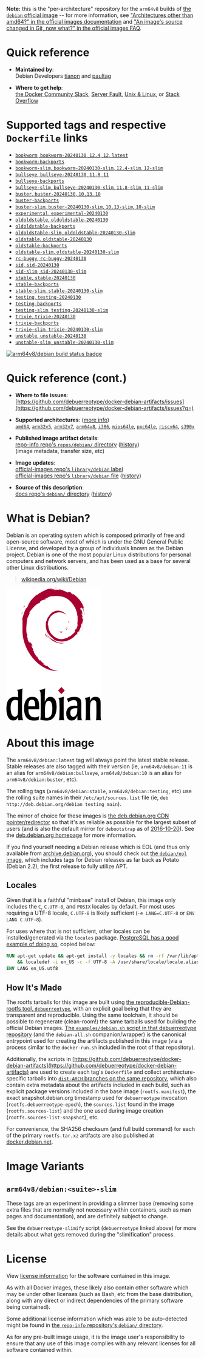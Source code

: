 <!--

********************************************************************************

WARNING:

    DO NOT EDIT "debian/README.md"

    IT IS AUTO-GENERATED

    (from the other files in "debian/" combined with a set of templates)

********************************************************************************

-->

**Note:** this is the "per-architecture" repository for the `arm64v8` builds of [the `debian` official image](https://hub.docker.com/_/debian) -- for more information, see ["Architectures other than amd64?" in the official images documentation](https://github.com/docker-library/official-images#architectures-other-than-amd64) and ["An image's source changed in Git, now what?" in the official images FAQ](https://github.com/docker-library/faq#an-images-source-changed-in-git-now-what).

# Quick reference

-	**Maintained by**:  
	Debian Developers [tianon](https://qa.debian.org/developer.php?login=tianon) and [paultag](https://qa.debian.org/developer.php?login=paultag)

-	**Where to get help**:  
	[the Docker Community Slack](https://dockr.ly/comm-slack), [Server Fault](https://serverfault.com/help/on-topic), [Unix & Linux](https://unix.stackexchange.com/help/on-topic), or [Stack Overflow](https://stackoverflow.com/help/on-topic)

# Supported tags and respective `Dockerfile` links

-	[`bookworm`, `bookworm-20240130`, `12.4`, `12`, `latest`](https://github.com/debuerreotype/docker-debian-artifacts/blob/f7aab4571c13aec21837bd079629f866ce677256/bookworm/Dockerfile)
-	[`bookworm-backports`](https://github.com/debuerreotype/docker-debian-artifacts/blob/f7aab4571c13aec21837bd079629f866ce677256/bookworm/backports/Dockerfile)
-	[`bookworm-slim`, `bookworm-20240130-slim`, `12.4-slim`, `12-slim`](https://github.com/debuerreotype/docker-debian-artifacts/blob/f7aab4571c13aec21837bd079629f866ce677256/bookworm/slim/Dockerfile)
-	[`bullseye`, `bullseye-20240130`, `11.8`, `11`](https://github.com/debuerreotype/docker-debian-artifacts/blob/f7aab4571c13aec21837bd079629f866ce677256/bullseye/Dockerfile)
-	[`bullseye-backports`](https://github.com/debuerreotype/docker-debian-artifacts/blob/f7aab4571c13aec21837bd079629f866ce677256/bullseye/backports/Dockerfile)
-	[`bullseye-slim`, `bullseye-20240130-slim`, `11.8-slim`, `11-slim`](https://github.com/debuerreotype/docker-debian-artifacts/blob/f7aab4571c13aec21837bd079629f866ce677256/bullseye/slim/Dockerfile)
-	[`buster`, `buster-20240130`, `10.13`, `10`](https://github.com/debuerreotype/docker-debian-artifacts/blob/f7aab4571c13aec21837bd079629f866ce677256/buster/Dockerfile)
-	[`buster-backports`](https://github.com/debuerreotype/docker-debian-artifacts/blob/f7aab4571c13aec21837bd079629f866ce677256/buster/backports/Dockerfile)
-	[`buster-slim`, `buster-20240130-slim`, `10.13-slim`, `10-slim`](https://github.com/debuerreotype/docker-debian-artifacts/blob/f7aab4571c13aec21837bd079629f866ce677256/buster/slim/Dockerfile)
-	[`experimental`, `experimental-20240130`](https://github.com/debuerreotype/docker-debian-artifacts/blob/f7aab4571c13aec21837bd079629f866ce677256/experimental/Dockerfile)
-	[`oldoldstable`, `oldoldstable-20240130`](https://github.com/debuerreotype/docker-debian-artifacts/blob/f7aab4571c13aec21837bd079629f866ce677256/oldoldstable/Dockerfile)
-	[`oldoldstable-backports`](https://github.com/debuerreotype/docker-debian-artifacts/blob/f7aab4571c13aec21837bd079629f866ce677256/oldoldstable/backports/Dockerfile)
-	[`oldoldstable-slim`, `oldoldstable-20240130-slim`](https://github.com/debuerreotype/docker-debian-artifacts/blob/f7aab4571c13aec21837bd079629f866ce677256/oldoldstable/slim/Dockerfile)
-	[`oldstable`, `oldstable-20240130`](https://github.com/debuerreotype/docker-debian-artifacts/blob/f7aab4571c13aec21837bd079629f866ce677256/oldstable/Dockerfile)
-	[`oldstable-backports`](https://github.com/debuerreotype/docker-debian-artifacts/blob/f7aab4571c13aec21837bd079629f866ce677256/oldstable/backports/Dockerfile)
-	[`oldstable-slim`, `oldstable-20240130-slim`](https://github.com/debuerreotype/docker-debian-artifacts/blob/f7aab4571c13aec21837bd079629f866ce677256/oldstable/slim/Dockerfile)
-	[`rc-buggy`, `rc-buggy-20240130`](https://github.com/debuerreotype/docker-debian-artifacts/blob/f7aab4571c13aec21837bd079629f866ce677256/rc-buggy/Dockerfile)
-	[`sid`, `sid-20240130`](https://github.com/debuerreotype/docker-debian-artifacts/blob/f7aab4571c13aec21837bd079629f866ce677256/sid/Dockerfile)
-	[`sid-slim`, `sid-20240130-slim`](https://github.com/debuerreotype/docker-debian-artifacts/blob/f7aab4571c13aec21837bd079629f866ce677256/sid/slim/Dockerfile)
-	[`stable`, `stable-20240130`](https://github.com/debuerreotype/docker-debian-artifacts/blob/f7aab4571c13aec21837bd079629f866ce677256/stable/Dockerfile)
-	[`stable-backports`](https://github.com/debuerreotype/docker-debian-artifacts/blob/f7aab4571c13aec21837bd079629f866ce677256/stable/backports/Dockerfile)
-	[`stable-slim`, `stable-20240130-slim`](https://github.com/debuerreotype/docker-debian-artifacts/blob/f7aab4571c13aec21837bd079629f866ce677256/stable/slim/Dockerfile)
-	[`testing`, `testing-20240130`](https://github.com/debuerreotype/docker-debian-artifacts/blob/f7aab4571c13aec21837bd079629f866ce677256/testing/Dockerfile)
-	[`testing-backports`](https://github.com/debuerreotype/docker-debian-artifacts/blob/f7aab4571c13aec21837bd079629f866ce677256/testing/backports/Dockerfile)
-	[`testing-slim`, `testing-20240130-slim`](https://github.com/debuerreotype/docker-debian-artifacts/blob/f7aab4571c13aec21837bd079629f866ce677256/testing/slim/Dockerfile)
-	[`trixie`, `trixie-20240130`](https://github.com/debuerreotype/docker-debian-artifacts/blob/f7aab4571c13aec21837bd079629f866ce677256/trixie/Dockerfile)
-	[`trixie-backports`](https://github.com/debuerreotype/docker-debian-artifacts/blob/f7aab4571c13aec21837bd079629f866ce677256/trixie/backports/Dockerfile)
-	[`trixie-slim`, `trixie-20240130-slim`](https://github.com/debuerreotype/docker-debian-artifacts/blob/f7aab4571c13aec21837bd079629f866ce677256/trixie/slim/Dockerfile)
-	[`unstable`, `unstable-20240130`](https://github.com/debuerreotype/docker-debian-artifacts/blob/f7aab4571c13aec21837bd079629f866ce677256/unstable/Dockerfile)
-	[`unstable-slim`, `unstable-20240130-slim`](https://github.com/debuerreotype/docker-debian-artifacts/blob/f7aab4571c13aec21837bd079629f866ce677256/unstable/slim/Dockerfile)

[![arm64v8/debian build status badge](https://img.shields.io/jenkins/s/https/doi-janky.infosiftr.net/job/multiarch/job/arm64v8/job/debian.svg?label=arm64v8/debian%20%20build%20job)](https://doi-janky.infosiftr.net/job/multiarch/job/arm64v8/job/debian/)

# Quick reference (cont.)

-	**Where to file issues**:  
	[https://github.com/debuerreotype/docker-debian-artifacts/issues](https://github.com/debuerreotype/docker-debian-artifacts/issues?q=)

-	**Supported architectures**: ([more info](https://github.com/docker-library/official-images#architectures-other-than-amd64))  
	[`amd64`](https://hub.docker.com/r/amd64/debian/), [`arm32v5`](https://hub.docker.com/r/arm32v5/debian/), [`arm32v7`](https://hub.docker.com/r/arm32v7/debian/), [`arm64v8`](https://hub.docker.com/r/arm64v8/debian/), [`i386`](https://hub.docker.com/r/i386/debian/), [`mips64le`](https://hub.docker.com/r/mips64le/debian/), [`ppc64le`](https://hub.docker.com/r/ppc64le/debian/), [`riscv64`](https://hub.docker.com/r/riscv64/debian/), [`s390x`](https://hub.docker.com/r/s390x/debian/)

-	**Published image artifact details**:  
	[repo-info repo's `repos/debian/` directory](https://github.com/docker-library/repo-info/blob/master/repos/debian) ([history](https://github.com/docker-library/repo-info/commits/master/repos/debian))  
	(image metadata, transfer size, etc)

-	**Image updates**:  
	[official-images repo's `library/debian` label](https://github.com/docker-library/official-images/issues?q=label%3Alibrary%2Fdebian)  
	[official-images repo's `library/debian` file](https://github.com/docker-library/official-images/blob/master/library/debian) ([history](https://github.com/docker-library/official-images/commits/master/library/debian))

-	**Source of this description**:  
	[docs repo's `debian/` directory](https://github.com/docker-library/docs/tree/master/debian) ([history](https://github.com/docker-library/docs/commits/master/debian))

# What is Debian?

Debian is an operating system which is composed primarily of free and open-source software, most of which is under the GNU General Public License, and developed by a group of individuals known as the Debian project. Debian is one of the most popular Linux distributions for personal computers and network servers, and has been used as a base for several other Linux distributions.

> [wikipedia.org/wiki/Debian](https://en.wikipedia.org/wiki/Debian)

![logo](https://raw.githubusercontent.com/docker-library/docs/b449be7df57e9ed9086bb5821bfb5d6cdc5d67a4/debian/logo.png)

# About this image

The `arm64v8/debian:latest` tag will always point the latest stable release. Stable releases are also tagged with their version (ie, `arm64v8/debian:11` is an alias for `arm64v8/debian:bullseye`, `arm64v8/debian:10` is an alias for `arm64v8/debian:buster`, etc).

The rolling tags (`arm64v8/debian:stable`, `arm64v8/debian:testing`, etc) use the rolling suite names in their `/etc/apt/sources.list` file (ie, `deb http://deb.debian.org/debian testing main`).

The mirror of choice for these images is [the deb.debian.org CDN pointer/redirector](https://deb.debian.org) so that it's as reliable as possible for the largest subset of users (and is also the default mirror for `debootstrap` as of [2016-10-20](https://anonscm.debian.org/cgit/d-i/debootstrap.git/commit/?id=9e8bc60ad1ccf3a25ce7890526b70059f3e770de)). See the [deb.debian.org homepage](https://deb.debian.org) for more information.

If you find yourself needing a Debian release which is EOL (and thus only available from [archive.debian.org](http://archive.debian.org)), you should check out [the `debian/eol` image](https://hub.docker.com/r/debian/eol/), which includes tags for Debian releases as far back as Potato (Debian 2.2), the first release to fully utilize APT.

## Locales

Given that it is a faithful "minbase" install of Debian, this image only includes the `C`, `C.UTF-8`, and `POSIX` locales by default. For most uses requiring a UTF-8 locale, `C.UTF-8` is likely sufficient (`-e LANG=C.UTF-8` or `ENV LANG C.UTF-8`).

For uses where that is not sufficient, other locales can be installed/generated via the `locales` package. [PostgreSQL has a good example of doing so](https://github.com/docker-library/postgres/blob/69bc540ecfffecce72d49fa7e4a46680350037f9/9.6/Dockerfile#L21-L24), copied below:

```dockerfile
RUN apt-get update && apt-get install -y locales && rm -rf /var/lib/apt/lists/* \
	&& localedef -i en_US -c -f UTF-8 -A /usr/share/locale/locale.alias en_US.UTF-8
ENV LANG en_US.utf8
```

## How It's Made

The rootfs tarballs for this image are built using [the reproducible-Debian-rootfs tool, `debuerreotype`](https://github.com/debuerreotype/debuerreotype), with an explicit goal being that they are transparent and reproducible. Using the same toolchain, it should be possible to regenerate (clean-room!) the same tarballs used for building the official Debian images. [The `examples/debian.sh` script in that debuerreotype repository](https://github.com/debuerreotype/debuerreotype/blob/master/examples/debian.sh) (and the `debian-all.sh` companion/wrapper) is the canonical entrypoint used for creating the artifacts published in this image (via a process similar to the `docker-run.sh` included in the root of that repository).

Additionally, the scripts in [https://github.com/debuerreotype/docker-debian-artifacts](https://github.com/debuerreotype/docker-debian-artifacts) are used to create each tag's `Dockerfile` and collect architecture-specific tarballs into [`dist-ARCH` branches on the same repository](https://github.com/debuerreotype/docker-debian-artifacts/branches), which also contain extra metadata about the artifacts included in each build, such as explicit package versions included in the base image (`rootfs.manifest`), the exact snapshot.debian.org timestamp used for `debuerreotype` invocation (`rootfs.debuerreotype-epoch`), the `sources.list` found in the image (`rootfs.sources-list`) and the one used during image creation (`rootfs.sources-list-snapshot`), etc.

For convenience, the SHA256 checksum (and full build command) for each of the primary `rootfs.tar.xz` artifacts are also published at [docker.debian.net](https://docker.debian.net/).

# Image Variants

## `arm64v8/debian:<suite>-slim`

These tags are an experiment in providing a slimmer base (removing some extra files that are normally not necessary within containers, such as man pages and documentation), and are definitely subject to change.

See the `debuerreotype-slimify` script (`debuerreotype` linked above) for more details about what gets removed during the "slimification" process.

# License

View [license information](https://www.debian.org/social_contract#guidelines) for the software contained in this image.

As with all Docker images, these likely also contain other software which may be under other licenses (such as Bash, etc from the base distribution, along with any direct or indirect dependencies of the primary software being contained).

Some additional license information which was able to be auto-detected might be found in [the `repo-info` repository's `debian/` directory](https://github.com/docker-library/repo-info/tree/master/repos/debian).

As for any pre-built image usage, it is the image user's responsibility to ensure that any use of this image complies with any relevant licenses for all software contained within.
